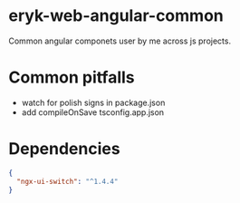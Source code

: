 # eryk-web-angular-common
Common angular componets user by me across js projects.

# Common pitfalls
- watch for polish signs in package.json
- add compileOnSave tsconfig.app.json

# Dependencies 
```json
{
  "ngx-ui-switch": "^1.4.4"
}
```
